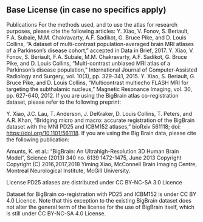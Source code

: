 Base License (in case no specifics apply)
-----------------------------------------
Publications
For the methods used, and to use the atlas for research purposes, please cite the following articles:
Y. Xiao, V. Fonov, S. Beriault, F.A. Subaie, M.M. Chakravarty, A.F. Sadikot, G. Bruce Pike, and D. Louis Collins, “A dataset of multi-contrast population-averaged brain MRI atlases of a Parkinson’s disease cohort,” accepted in Data in Brief, 2017.
Y. Xiao, V. Fonov, S. Beriault, F.A. Subaie, M.M. Chakravarty, A.F. Sadikot, G. Bruce Pike, and D. Louis Collins, “Multi-contrast unbiased MRI atlas of a Parkinson’s disease population,” International Journal of Computer-Assisted Radiology and Surgery, vol. 10(3), pp. 329-341, 2015.
Y. Xiao, S. Beriault, G. Bruce Pike, and D. Louis Collins, “Multicontrast multiecho FLASH MRI for targeting the subthalamic nucleus,” Magnetic Resonance Imaging, vol. 30, pp. 627-640, 2012.
If you are using the BigBrain atlas co-registration dataset, please refer to the following preprint:

Y. Xiao, J.C. Lau, T. Anderson, J. DeKraker, D. Louis Collins, T. Peters, and A.R. Khan, “Bridging micro and macro: accurate registration of the BigBrain dataset with the MNI PD25 and ICBM152 atlases,” bioRxiv 561118; doi: https://doi.org/10.1101/561118.
If you are using the Big Brain data, please cite the following publication:

Amunts, K. et al.: “BigBrain: An Ultrahigh-Resolution 3D Human Brain Model”, Science (2013) 340 no. 6139 1472-1475, June 2013
Copyright
Copyright (C) 2016,2017,2018 Yiming Xiao, McConnell Brain Imaging Centre,
Montreal Neurological Institute, McGill University.

License
PD25 atlases are distributed under CC BY-NC-SA 3.0 Licence

Dataset for BigBrain co-registration with PD25 and ICBM152 is under CC BY 4.0 Licence. Note that this exception to the existing BigBrain dataset does not alter the general term of the license for the use of BigBrain itself, which is still under CC BY-NC-SA 4.0 License.


